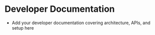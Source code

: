 # Developer Documentation

- Add your developer documentation covering architecture, APIs, and setup here
